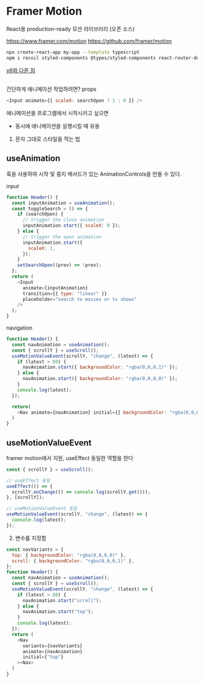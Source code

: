 # Framer Motion

React용 production-ready 모션 라이브러리 (오픈 소스)

https://www.framer.com/motion
https://github.com/framer/motion

```bash
npx create-react-app my-app --template typescript
npm i recoil styled-components @types/styled-components react-router-dom framer-motion react-query react-hook-form -S
```

[v6와 다른 점](https://velog.io/@soryeongk/ReactRouterDomV6)

##

간단하게 애니메이션 작업하려면?
props

```js
<Input animate={{ scaleX: searchOpen ? 1 : 0 }} />
```

애니메이션을 프로그램에서 시작시키고 싶으면

- 동시에 애니메이션을 실행시킬 때 유용

1. 문자 그대로 스타일을 적는 법

## useAnimation

훅을 사용하여 시작 및 중지 메서드가 있는 AnimationControls을 만들 수 있다.

input

```js
function Header() {
  const inputAnimation = useAnimation();
  const toggleSearch = () => {
    if (searchOpen) {
      // trigger the close animation
      inputAnimation.start({ scaleX: 0 });
    } else {
      // trigger the open animation
      inputAnimation.start({
        scaleX: 1,
      });
    }
    setSearchOpen((prev) => !prev);
  };
  return (
    <Input
      animate={inputAnimation}
      transition={{ type: "linear" }}
      placeholder="search to movies or tv shows"
    />
  );
}
```

navigation

```js
function Header() {
  const navAnimation = useAnimation();
  const { scrollY } = useScroll();
  useMotionValueEvent(scrollY, "change", (latest) => {
    if (latest > 80) {
      navAnimation.start({ backgroundColor: "rgba(0,0,0,1)" });
    } else {
      navAnimation.start({ backgroundColor: "rgba(0,0,0,0)" });
    }
    console.log(latest);
  });

  return(
    <Nav animate={navAnimation} initial={{ backgroundColor: "rgba(0,0,0,0)" }}><Nav>
  )
}
```

## useMotionValueEvent

framer motion에서 지원, useEffect 동일한 역할을 한다

```js
const { scrollY } = useScroll();

// useEffect 동일
useEffect(() => {
  scrollY.onChange(() => console.log(scrollY.get()));
}, [scrollY]);

// useMotionValueEvent 동일
useMotionValueEvent(scrollY, "change", (latest) => {
  console.log(latest);
});
```

2. 변수를 지정함

```js
const navVariants = {
  top: { backgroundColor: "rgba(0,0,0,0)" },
  scroll: { backgroundColor: "rgba(0,0,0,1)" },
};
function Header() {
  const navAnimation = useAnimation();
  const { scrollY } = useScroll();
  useMotionValueEvent(scrollY, "change", (latest) => {
    if (latest > 80) {
      navAnimation.start("scroll");
    } else {
      navAnimation.start("top");
    }
    console.log(latest);
  });
  return (
    <Nav
      variants={navVariants}
      animate={navAnimation}
      initial={"top"}
    ><Nav>
  )
}
```
